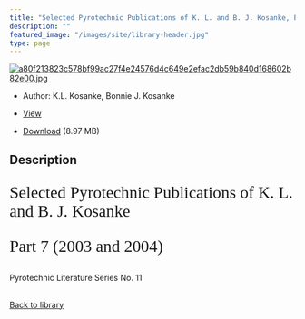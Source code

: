 ```yaml
---
title: "Selected Pyrotechnic Publications of K. L. and B. J. Kosanke, Part 7 (2003 and 2004)"
description: ""
featured_image: "/images/site/library-header.jpg"
type: page
---
```


<a href="https://drive.google.com/uc?export=view&id=1f6GniZuyR9HblqeJGXll_SssOyfQSlG2" target="_blank">![a80f213823c578bf99ac27f4e24576d4c649e2efac2db59b840d168602b82e00.jpg](/images/library/a80f213823c578bf99ac27f4e24576d4c649e2efac2db59b840d168602b82e00.jpg)</a>
* Author: K.L. Kosanke, Bonnie J. Kosanke
* <a href="https://drive.google.com/uc?export=view&id=1f6GniZuyR9HblqeJGXll_SssOyfQSlG2" target="_blank">View</a>

* [Download](https://drive.google.com/uc?export=download&id=1f6GniZuyR9HblqeJGXll_SssOyfQSlG2) (8.97 MB)

## Description<div>
<p style="font-family: 'BookmanOldStyle,Bold'; font-size: 22pt">Selected Pyrotechnic Publications of K. L. and B. J. Kosanke</p>
<p style="font-family: 'BookmanOldStyle,Bold'; font-size: 22pt">Part 7 (2003 and 2004) </p>
<p>Pyrotechnic Literature Series No. 11</p></div>

<br />[Back to library](/library/)
